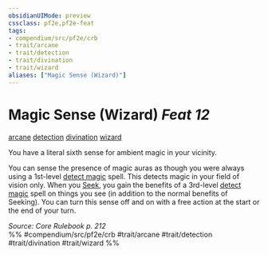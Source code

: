 ```yaml
---
obsidianUIMode: preview
cssclass: pf2e,pf2e-feat
tags:
- compendium/src/pf2e/crb
- trait/arcane
- trait/detection
- trait/divination
- trait/wizard
aliases: ["Magic Sense (Wizard)"]
---
```

# Magic Sense (Wizard)  *Feat 12*  
[arcane](/rules/traits/arcane.md)  [detection](/rules/traits/detection.md)  [divination](/rules/traits/divination.md)  [wizard](/rules/traits/wizard.md)  


You have a literal sixth sense for ambient magic in your vicinity.

You can sense the presence of magic auras as though you were always using a 1st-level [detect magic](/compendium/spells/detect-magic.md) spell. This detects magic in your field of vision only. When you [Seek](/rules/actions/seek.md), you gain the benefits of a 3rd-level [detect magic](/compendium/spells/detect-magic.md) spell on things you see (in addition to the normal benefits of Seeking). You can turn this sense off and on with a free action at the start or the end of your turn.

*Source: Core Rulebook p. 212*  
%% #compendium/src/pf2e/crb #trait/arcane #trait/detection #trait/divination #trait/wizard %%